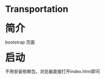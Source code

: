 # Transportation
  
  **<font size=6>简介</font>**
  
  bootstrap 页面


  **<font size=6>启动</font>**

  
  不用安装依赖包，浏览器直接打开index.html即可
    
